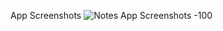 App Screenshots
![Notes App Screenshots -100](https://github.com/abbasabidi85/Notes_App/assets/75479506/5d4efc53-47f0-4e78-8071-883e362a26f4)
